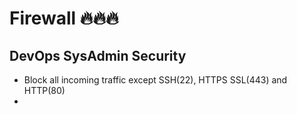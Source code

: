 # Firewall 🔥🔥🔥
## DevOps SysAdmin Security

- Block all incoming traffic except SSH(22), HTTPS SSL(443) and HTTP(80)
-   
